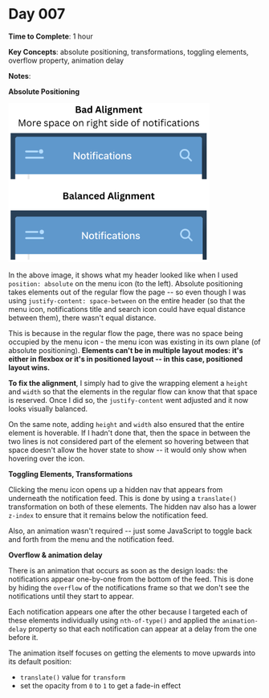 # Day 007

**Time to Complete**: 1 hour

**Key Concepts**: absolute positioning, transformations, toggling elements, overflow property, animation delay

**Notes**:

**Absolute Positioning**

<img src="/entries/007/alignment.png" width="400"/>

In the above image, it shows what my header looked like when I used `position: absolute` on the menu icon (to the left). Absolute positioning takes elements out of the regular flow the page -- so even though I was using `justify-content: space-between` on the entire header (so that the menu icon, notifications title and search icon could have equal distance between them), there wasn't equal distance.

This is because in the regular flow the page, there was no space being occupied by the menu icon - the menu icon was existing in its own plane (of absolute positioning). **Elements can't be in multiple layout modes: it's either in flexbox or it's in positioned layout -- in this case, positioned layout wins.**

**To fix the alignment**, I simply had to give the wrapping element a `height` and `width` so that the elements in the regular flow can know that that space is reserved. Once I did so, the `justify-content` went adjusted and it now looks visually balanced.

On the same note, adding `height` and `width` also ensured that the entire element is hoverable. If I hadn't done that, then the space in between the two lines is not considered part of the element so hovering between that space doesn't allow the hover state to show -- it would only show when hovering over the icon.

**Toggling Elements, Transformations**

Clicking the menu icon opens up a hidden nav that appears from underneath the notification feed. This is done by using a `translate()` transformation on both of these elements. The hidden nav also has a lower `z-index` to ensure that it remains below the notification feed.

Also, an animation wasn't required -- just some JavaScript to toggle back and forth from the menu and the notification feed.

**Overflow & animation delay**

There is an animation that occurs as soon as the design loads: the notifications appear one-by-one from the bottom of the feed. This is done by hiding the `overflow` of the notifications frame so that we don't see the notifications until they start to appear.

Each notification appears one after the other because I targeted each of these elements individually using `nth-of-type()` and applied the `animation-delay` property so that each notification can appear at a delay from the one before it.

The animation itself focuses on getting the elements to move upwards into its default position:

- `translate()` value for `transform`
- set the opacity from `0` to `1` to get a fade-in effect
